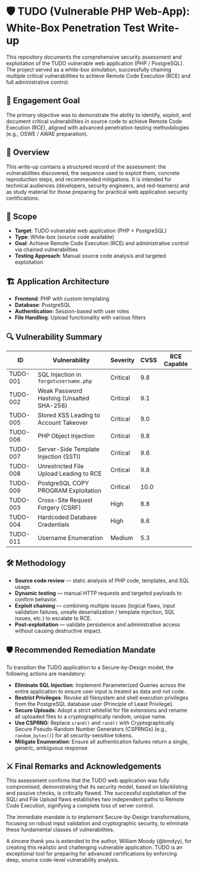 # 🛡️ TUDO (Vulnerable PHP Web-App): White-Box Penetration Test Write-up

This repository documents the comprehensive security assessment and exploitation of the TUDO vulnerable web application (PHP / PostgreSQL). The project served as a white-box simulation, successfully chaining multiple critical vulnerabilities to achieve Remote Code Execution (RCE) and full administrative control.

## 🎯 Engagement Goal

The primary objective was to demonstrate the ability to identify, exploit, and document critical vulnerabilities in source code to achieve Remote Code Execution (RCE), aligned with advanced penetration-testing methodologies (e.g., OSWE / AWAE preparation).

## 🔎 Overview

This write-up contains a structured record of the assessment: the vulnerabilities discovered, the sequence used to exploit them, concrete reproduction steps, and recommended mitigations. It is intended for technical audiences (developers, security engineers, and red-teamers) and as study material for those preparing for practical web application security certifications.

## 📌 Scope

- **Target**: TUDO vulnerable web application (PHP + PostgreSQL)
- **Type**: White-box (source code available)
- **Goal**: Achieve Remote Code Execution (RCE) and administrative control via chained vulnerabilities
- **Testing Approach**: Manual source code analysis and targeted exploitation

## 🏗️ Application Architecture

- **Frontend**: PHP with custom templating
- **Database**: PostgreSQL
- **Authentication**: Session-based with user roles
- **File Handling**: Upload functionality with various filters

## 🔍 Vulnerability Summary

| ID | Vulnerability | Severity | CVSS | RCE Capable |
|----|---------------|----------|------|-------------|
| TUDO-001 | SQL Injection in `forgotusername.php` | Critical | 9.8 |
| TUDO-002 | Weak Password Hashing (Unsalted SHA-256) | Critical | 9.1 |
| TUDO-005 | Stored XSS Leading to Account Takeover | Critical | 9.0 |
| TUDO-006 | PHP Object Injection | Critical | 9.8 |
| TUDO-007 | Server-Side Template Injection (SSTI) | Critical | 9.6 |
| TUDO-008 | Unrestricted File Upload Leading to RCE | Critical | 9.8 |
| TUDO-009 | PostgreSQL COPY PROGRAM Exploitation | Critical | 10.0 |
| TUDO-003 | Cross-Site Request Forgery (CSRF) | High | 8.8 |
| TUDO-004 | Hardcoded Database Credentials | High | 8.6 |
| TUDO-011 | Username Enumeration | Medium | 5.3 |

## 🛠️ Methodology

- **Source code review** — static analysis of PHP code, templates, and SQL usage.
- **Dynamic testing** — manual HTTP requests and targeted payloads to confirm behavior.
- **Exploit chaining** — combining multiple issues (logical flaws, input validation failures, unsafe deserialization / template injection, SQL issues, etc.) to escalate to RCE.
- **Post-exploitation** — validate persistence and administrative access without causing destructive impact.

## 🛡️ Recommended Remediation Mandate

To transition the TUDO application to a Secure-by-Design model, the following actions are mandatory:

- **Eliminate SQL Injection**: Implement Parameterized Queries across the entire application to ensure user input is treated as data and not code.
- **Restrict Privileges**: Revoke all filesystem and shell execution privileges from the PostgreSQL database user (Principle of Least Privilege).
- **Secure Uploads**: Adopt a strict whitelist for file extensions and rename all uploaded files to a cryptographically random, unique name.
- **Use CSPRNG**: Replace `srand()` and `rand()` with Cryptographically Secure Pseudo-Random Number Generators (CSPRNGs) (e.g., `random_bytes()`) for all security-sensitive tokens.
- **Mitigate Enumeration**: Ensure all authentication failures return a single, generic, ambiguous response.

## ⚔️ Final Remarks and Acknowledgements

This assessment confirms that the TUDO web application was fully compromised, demonstrating that its security model, based on blacklisting and passive checks, is critically flawed. The successful exploitation of the SQLi and File Upload flaws establishes two independent paths to Remote Code Execution, signifying a complete loss of server control.

The immediate mandate is to implement Secure-by-Design transformations, focusing on robust input validation and cryptographic security, to eliminate these fundamental classes of vulnerabilities.

A sincere thank you is extended to the author, William Moody (@bmdyy), for creating this realistic and challenging vulnerable application. TUDO is an exceptional tool for preparing for advanced certifications by enforcing deep, source code-level vulnerability analysis.
